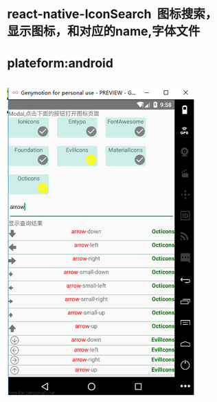 # react-native-IconSearch  图标搜索，显示图标，和对应的name,字体文件
# plateform:android 
# ![image](https://github.com/WuPX/react-native-IconSearch/blob/master/js/so.png)
